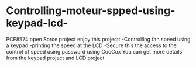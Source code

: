 # Controlling-moteur-spped-using-keypad-lcd-
PCF8574
open Sorce project enjoy
this project: -Controlling  fan speed using a keypad 
               -printing the speed at the LCD 
               -Secure this the  access to the control of speed using password 
 using CooCox 
 You can get more details from the keypad project and LCD project 
